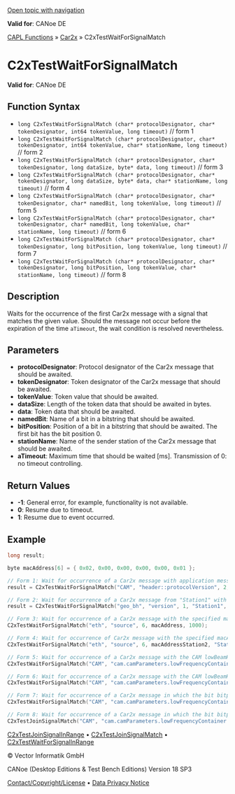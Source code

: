 [Open topic with navigation](../../../../../CANoeDEFamily.htm#Topics/CAPLFunctions/Car2x/Functions/CAPLfunctionC2xTestWaitForSignalMatch.md)

**Valid for**: CANoe DE

[CAPL Functions](../../CAPLfunctions.md) » [Car2x](../CAPLfunctionsCar2xOverview.md) » C2xTestWaitForSignalMatch

# C2xTestWaitForSignalMatch

**Valid for**: CANoe DE

## Function Syntax

- `long C2xTestWaitForSignalMatch (char* protocolDesignator, char* tokenDesignator, int64 tokenValue, long timeout)` // form 1
- `long C2xTestWaitForSignalMatch (char* protocolDesignator, char* tokenDesignator, int64 tokenValue, char* stationName, long timeout)` // form 2
- `long C2xTestWaitForSignalMatch (char* protocolDesignator, char* tokenDesignator, long dataSize, byte* data, long timeout)` // form 3
- `long C2xTestWaitForSignalMatch (char* protocolDesignator, char* tokenDesignator, long dataSize, byte* data, char* stationName, long timeout)` // form 4
- `long C2xTestWaitForSignalMatch (char* protocolDesignator, char* tokenDesignator, char* namedBit, long tokenValue, long timeout)` // form 5
- `long C2xTestWaitForSignalMatch (char* protocolDesignator, char* tokenDesignator, char* namedBit, long tokenValue, char* stationName, long timeout)` // form 6
- `long C2xTestWaitForSignalMatch (char* protocolDesignator, char* tokenDesignator, long bitPosition, long tokenValue, long timeout)` // form 7
- `long C2xTestWaitForSignalMatch (char* protocolDesignator, char* tokenDesignator, long bitPosition, long tokenValue, char* stationName, long timeout)` // form 8

## Description

Waits for the occurrence of the first Car2x message with a signal that matches the given value. Should the message not occur before the expiration of the time `aTimeout`, the wait condition is resolved nevertheless.

## Parameters

- **protocolDesignator**: Protocol designator of the Car2x message that should be awaited.
- **tokenDesignator**: Token designator of the Car2x message that should be awaited.
- **tokenValue**: Token value that should be awaited.
- **dataSize**: Length of the token data that should be awaited in bytes.
- **data**: Token data that should be awaited.
- **namedBit**: Name of a bit in a bitstring that should be awaited.
- **bitPosition**: Position of a bit in a bitstring that should be awaited. The first bit has the bit position 0.
- **stationName**: Name of the sender station of the Car2x message that should be awaited.
- **aTimeout**: Maximum time that should be waited [ms]. Transmission of 0: no timeout controlling.

## Return Values

- **-1**: General error, for example, functionality is not available.
- **0**: Resume due to timeout.
- **1**: Resume due to event occurred.

## Example

```c
long result;

byte macAddress[6] = { 0x02, 0x00, 0x00, 0x00, 0x00, 0x01 };

// Form 1: Wait for occurrence of a Car2x message with application message "CAM" and a protocol version of 2
result = C2xTestWaitForSignalMatch("CAM", "header::protocolVersion", 2, 1000);

// Form 2: Wait for occurrence of a Car2x message from "Station1" with GeoNetworking version 1
result = C2xTestWaitForSignalMatch("geo_bh", "version", 1, "Station1", 1000);

// Form 3: Wait for occurrence of a Car2x message with the specified macAddress
C2xTestWaitForSignalMatch("eth", "source", 6, macAddress, 1000);

// Form 4: Wait for occurrence of Car2x message with the specified macAddress from "Station2"
C2xTestWaitForSignalMatch("eth", "source", 6, macAddressStation2, "Station2", 1000);

// Form 5: Wait for occurrence of a Car2x message with the CAM lowBeamHeadlights set to 1
C2xTestWaitForSignalMatch("CAM", "cam.camParameters.lowFrequencyContainer.basicVehicleContainerLowFrequency.exteriorLights", "lowBeamHeadlightsOn", 1, 1000);

// Form 6: Wait for occurrence of a Car2x message with the CAM lowBeamHeadlights set to 1 from "Station2"
C2xTestWaitForSignalMatch("CAM", "cam.camParameters.lowFrequencyContainer.basicVehicleContainerLowFrequency.exteriorLights", "lowBeamHeadlightsOn", 0, "Station2", 1000);

// Form 7: Wait for occurrence of a Car2x message in which the bit bitposition 7 in the token exteriorlights is 0.
C2xTestWaitForSignalMatch("CAM", "cam.camParameters.lowFrequencyContainer.basicVehicleContainerLowFrequency.exteriorLights", 7, 0, 1000);

// Form 8: Wait for occurrence of a Car2x message in which the bit bitposition 7 in the token exteriorlights is 0 and which is sent from "Station2".
C2xTestJoinSignalMatch("CAM", "cam.camParameters.lowFrequencyContainer.basicVehicleContainerLowFrequency.exteriorLights", 7, 0, "Station2", 1000);
```

[C2xTestJoinSignalInRange](CAPLfunctionC2xTestJoinSignalInRange.md) • [C2xTestJoinSignalMatch](CAPLfunctionC2xTestJoinSignalMatch.md) • [C2xTestWaitForSignalInRange](CAPLfunctionC2xTestWaitForSignalInRange.md)

© Vector Informatik GmbH

CANoe (Desktop Editions & Test Bench Editions) Version 18 SP3

[Contact/Copyright/License](../../../Shared/ContactCopyrightLicense.md) • [Data Privacy Notice](https://www.vector.com/int/en/company/get-info/privacy-policy/)